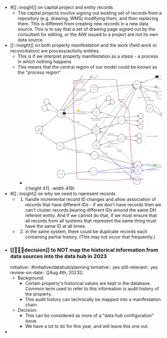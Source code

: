 - #[[💡insight]] on capital project and entity records
	- The capital projects involve signing out existing set of records from a repository (e.g. drawing, WMS) modifying them, and then replacing them.  This is different from creating new records in a new data source.  This is to say that a set of drawing page signed out by the consultant for editing, or the AIW issued to a project are not its own data source.
- [[💡insight]] on both property manifestation and the work (field work or reconciliation) are process/activity entities.
	- This is if we interpret property manifestation as a stasis - a process in which nothing happens
	- This means that the central region of our model could be known as the "process region"
		- ![image.png](../assets/image_1691008886412_0.png){:height 411, :width 419}
- #[[💡insight]] on why we need to represent records
	- 1) handle incremental record ID changes and allow association of records that have different IDs - if we don't have records then we can't cluster records bearing different IDs around the same DH referent entity.  And if we cannot do that, if we must ensure that all records from all systems that represent the same thing must have the same ID at all times.
	- 2) in the same system, there could be duplicate records each containing partial history. (This may not occur that frequently.)
- ### [[👩🏻‍⚖️decision]] to NOT map the historical information from data sources into the data hub in 2023
  initiative:: #initiative/datahub/planning 
  tentative:: yes
  still-relevant:: yes
  review-on-date:: [[Aug 4th, 2023]]
	- Background:
		- Certain property's historical values are kept in the database.  Common term used to refer to this information is audit history of the property.
		- This audit history can technically be mapped into a manifestation chain.
	- Decision:
		- This can be considered as more of a "data hub configuration" issue.
		- We have a lot to do for this year, and will leave this one out.
-